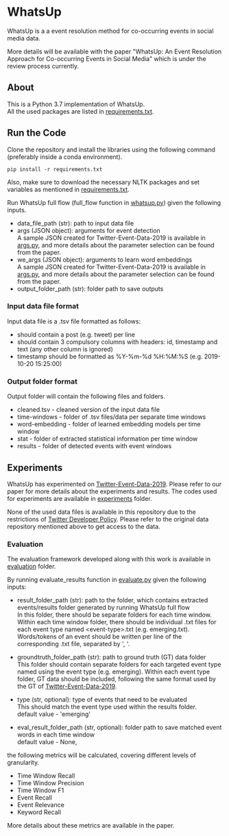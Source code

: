 # WhatsUp

WhatsUp is a a event resolution method for co-occurring events in social media data. 

More details will be available with the paper "WhatsUp: An Event Resolution Approach for Co-occurring Events in Social 
Media" which is under the review process currently. 

## About
This is a Python 3.7 implementation of WhatsUp. <br>
All the used packages are listed in [requirements.txt](https://github.com/HHansi/WhatsUp/blob/master/requirements.txt).

## Run the Code
Clone the repository and install the libraries using the following command (preferably inside a conda environment).
```
pip install -r requirements.txt
```
Also, make sure to download the necessary NLTK packages and set variables as mentioned in [requirements.txt](https://github.com/HHansi/WhatsUp/blob/master/requirements.txt).

Run WhatsUp full flow (full_flow function in [whatsup.py](https://github.com/HHansi/WhatsUp/blob/master/algo/whatsup.py)) given the following inputs.
* data_file_path (str): path to input data file
* args (JSON object): arguments for event detection <br>
A sample JSON created for Twitter-Event-Data-2019 is available in [args.py](https://github.com/HHansi/WhatsUp/blob/master/experiments/twitter_event_data_2019/args.py), and more details about the parameter selection can be found from the paper.
* we_args (JSON object): arguments to learn word embeddings <br>
A sample JSON created for Twitter-Event-Data-2019 is available in [args.py](https://github.com/HHansi/WhatsUp/blob/master/experiments/twitter_event_data_2019/args.py), and more details about the parameter selection can be found from the paper.
* output_folder_path (str): folder path to save outputs

### Input data file format
Input data file is a .tsv file formatted as follows:

* should contain a post (e.g. tweet) per line
* should contain 3 compulsory columns with headers: id, timestamp and text (any other column is ignored)
* timestamp should be formatted as %Y-%m-%d %H:%M:%S (e.g. 2019-10-20 15:25:00)

### Output folder format

Output folder will contain the following files and folders.

* cleaned.tsv - cleaned version of the input data file
* time-windows - folder of .tsv files/data per separate time windows
* word-embedding - folder of learned embedding models per time window
* stat - folder of extracted statistical information per time window
* results - folder of detected events with event windows

## Experiments
WhatsUp has experimented on [Twitter-Event-Data-2019](https://github.com/HHansi/Twitter-Event-Data-2019). Please refer to 
our paper for more details about the experiments and results. The codes used for experiments are available in 
[experiments](https://github.com/HHansi/WhatsUp/tree/master/experiments) folder.

None of the used data files is available in this repository due to the restrictions of [Twitter Developer Policy](https://developer.twitter.com/en/developer-terms/agreement-and-policy).
Please refer to the original data repository mentioned above to get access to the data.

### Evaluation
The evaluation framework developed along with this work is available in [evaluation](https://github.com/HHansi/WhatsUp/tree/master/experiments/twitter_event_data_2019/evaluation) folder.

By running evaluate_results function in [evaluate.py](https://github.com/HHansi/WhatsUp/blob/master/experiments/twitter_event_data_2019/evaluation/evaluate.py) given the following inputs:
* result_folder_path (str): path to the folder, which contains extracted events/results folder generated by running WhatsUp full flow <br>
In this folder, there should be separate folders for each time window. Within each time window folder, there should be individual .txt files for each event type named \<event-type\>.txt (e.g. emerging.txt).
Words/tokens of an event should be written per line of the corresponding .txt file, separated by ', '.

* groundtruth_folder_path (str): path to ground truth (GT) data folder <br>
This folder should contain separate folders for each targeted event type named using the event type (e.g. emerging). 
Within each event type folder, GT data should be included, following the same format used by the GT of [Twitter-Event-Data-2019](https://github.com/HHansi/Twitter-Event-Data-2019).

* type (str, optional): type of events that need to be evaluated <br>
This should match the event type used within the results folder. <br>
default value - 'emerging'

* eval_result_folder_path (str, optional): folder path to save matched event words in each time window <br>
default value - None,

the following metrics will be calculated, covering different levels of granularity.
* Time Window Recall
* Time Window Precision
* Time Window F1
* Event Recall
* Event Relevance
* Keyword Recall

More details about these metrics are available in the paper.



